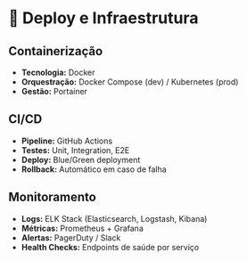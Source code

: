 # 🚀 Deploy e Infraestrutura

## Containerização
- **Tecnologia:** Docker
- **Orquestração:** Docker Compose (dev) / Kubernetes (prod)
- **Gestão:** Portainer

## CI/CD
- **Pipeline:** GitHub Actions
- **Testes:** Unit, Integration, E2E
- **Deploy:** Blue/Green deployment
- **Rollback:** Automático em caso de falha

## Monitoramento
- **Logs:** ELK Stack (Elasticsearch, Logstash, Kibana)
- **Métricas:** Prometheus + Grafana
- **Alertas:** PagerDuty / Slack
- **Health Checks:** Endpoints de saúde por serviço

